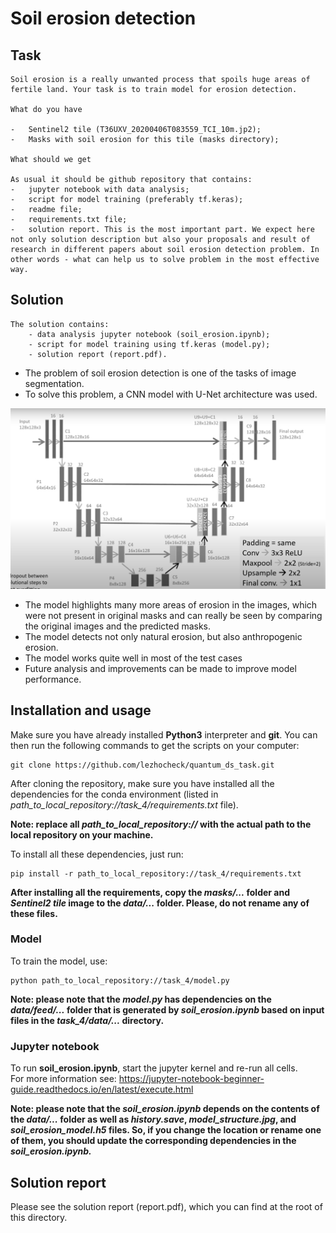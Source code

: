 # Soil erosion detection

## Task

    Soil erosion is a really unwanted process that spoils huge areas of fertile land. Your task is to train model for erosion detection.

    What do you have

    -	Sentinel2 tile (T36UXV_20200406T083559_TCI_10m.jp2);
    -	Masks with soil erosion for this tile (masks directory);

    What should we get

    As usual it should be github repository that contains:
    -	jupyter notebook with data analysis;
    -	script for model training (preferably tf.keras);
    -	readme file;
    -	requirements.txt file;
    -	solution report. This is the most important part. We expect here not only solution description but also your proposals and result of research in different papers about soil erosion detection problem. In other words - what can help us to solve problem in the most effective way.

## Solution

    The solution contains:
        - data analysis jupyter notebook (soil_erosion.ipynb); 
        - script for model training using tf.keras (model.py);
        - solution report (report.pdf).
    
* The problem of soil erosion detection is one of the tasks of image segmentation.
* To solve this problem, a CNN model with U-Net architecture was used.

![model_structure](./model_structure.jpg)


* The model highlights many more areas of erosion in the images, which were not present in original masks and can really be seen by comparing the original images and the predicted masks.
* The model detects not only natural erosion, but also anthropogenic erosion.
* The model works quite well in most of the test cases
* Future analysis and improvements can be made to improve model performance.


## Installation and usage

Make sure you have already installed **Python3** interpreter and **git**. You can then run the following commands to get the scripts on your computer:

```
git clone https://github.com/lezhocheck/quantum_ds_task.git
```

After cloning the repository, make sure you have installed all the dependencies for the conda environment (listed in *path_to_local_repository://task_4/requirements.txt* file).  

**Note: replace all *path_to_local_repository://* with the actual path to the local repository on your machine.**  

To install all these dependencies, just run:

```
pip install -r path_to_local_repository://task_4/requirements.txt
```

**After installing all the requirements, copy the *masks/...* folder and *Sentinel2 tile* image to the *data/...* folder. Please, do not rename any of these files.**



### Model

To train the model, use:

```
python path_to_local_repository://task_4/model.py
``` 

**Note: please note that the *model.py* has dependencies on the *data/feed/...* folder that is generated by *soil_erosion.ipynb* based on input files in the *task_4/data/...* directory.**


### Jupyter notebook

To run **soil_erosion.ipynb**, start the jupyter kernel and re-run all cells.  
For more information see: https://jupyter-notebook-beginner-guide.readthedocs.io/en/latest/execute.html  

**Note: please note that the *soil_erosion.ipynb* depends on the contents of the *data/...* folder as well as *history.save*, *model_structure.jpg*, and *soil_erosion_model.h5* files. So, if you change the location or rename one of them, you should update the corresponding dependencies in the *soil_erosion.ipynb.***

## Solution report

Please see the solution report (report.pdf), which you can find at the root of this directory.